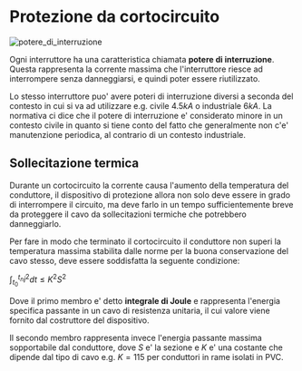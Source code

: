 # Protezione da cortocircuito  

![potere_di_interruzione](https://github.com/dennyb87/elettrotecnica-serale/assets/7195133/7f87edae-9dc6-4aac-941b-28dea4022e27)  

Ogni interruttore ha una caratteristica chiamata **potere di interruzione**. Questa rappresenta la corrente massima che l'interruttore riesce ad interrompere senza danneggiarsi, e quindi poter essere riutilizzato.  

Lo stesso interruttore puo' avere poteri di interruzione diversi a seconda del contesto in cui si va ad utilizzare e.g. civile $4.5kA$ o industriale $6kA$. La normativa ci dice che il potere di interruzione e' considerato minore in un contesto civile in quanto si tiene conto del fatto che generalmente non c'e' manutenzione periodica, al contrario di un contesto industriale.  


## Sollecitazione termica  

Durante un cortocircuito la corrente causa l'aumento della temperatura del conduttore, il dispositivo di protezione allora non solo deve essere in grado di interrompere il circuito, ma deve farlo in un tempo sufficientemente breve da proteggere il cavo da sollecitazioni termiche che potrebbero danneggiarlo.  

Per fare in modo che terminato il cortocircuito il conduttore non superi la temperatura massima stabilita dalle norme per la buona conservazione del cavo stesso, deve essere soddisfatta la seguente condizione:  

$\int_{t_0}^{t_n}i^2dt \le K^2S^2$  

Dove il primo membro e' detto **integrale di Joule** e rappresenta l'energia specifica passante in un cavo di resistenza unitaria, il cui valore viene fornito dal costruttore del dispositivo.  

Il secondo membro rappresenta invece l'energia passante massima sopportabile dal conduttore, dove $S$  e' la sezione e $K$ e' una costante che dipende dal tipo di cavo e.g. $K = 115$ per conduttori in rame isolati in PVC.  


